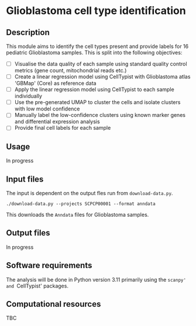 # Glioblastoma cell type identification

## Description

This module aims to identify the cell types present and provide labels for 16 pediatric Glioblastoma samples. This is split into the following objectives:
- [ ] Visualise the data quality of each sample using standard quality control metrics (gene count, mitochondrial reads etc.)
- [ ] Create a linear regression model using CellTypist with Glioblastoma atlas 'GBMap' (Core) as reference data
- [ ] Apply the linear regression model using CellTypist to each sample individually
- [ ] Use the pre-generated UMAP to cluster the cells and isolate clusters with low model confidence
- [ ] Manually label the low-confidence clusters using known marker genes and differential expression analysis
- [ ] Provide final cell labels for each sample 

## Usage

In progress

## Input files

The input is dependent on the output fles run from `download-data.py`. 

```
./download-data.py --projects SCPCP00001 --format anndata
```

This downloads the `Anndata` files for Glioblastoma samples.


## Output files

In progress

## Software requirements

The analysis will be done in Python version 3.11 primarily using the `scanpy' and `CellTypist' packages. 

## Computational resources

TBC
